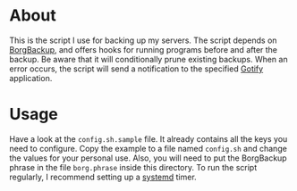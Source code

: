# About

This is the script I use for backing up my servers.
The script depends on [BorgBackup](https://www.borgbackup.org/), and offers hooks for running programs before and after the backup.
Be aware that it will conditionally prune existing backups.
When an error occurs, the script will send a notification to the specified [Gotify](https://gotify.net/) application.

# Usage

Have a look at the `config.sh.sample` file.
It already contains all the keys you need to configure.
Copy the example to a file named `config.sh` and change the values for your personal use.
Also, you will need to put the BorgBackup phrase in the file `borg.phrase` inside this directory.
To run the script regularly, I recommend setting up a [systemd](https://freedesktop.org/wiki/Software/systemd/) timer.
